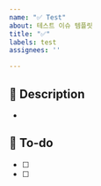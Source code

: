 ```yaml
---
name: "✅ Test"
about: 테스트 이슈 템플릿
title: "✅"
labels: test
assignees: ''

---
```


## 📌 Description
- 

## 📝 To-do
- [ ] 
- [ ]
